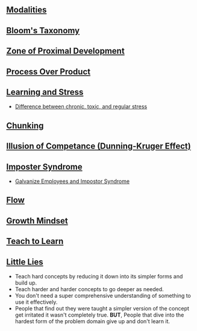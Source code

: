 ## [Modalities](https://en.wikipedia.org/wiki/Differentiated_instruction)

## [Bloom's Taxonomy](https://en.wikipedia.org/wiki/Bloom%27s_taxonomy)

## [Zone of Proximal Development](https://en.wikipedia.org/wiki/Zone_of_proximal_development)

## [Process Over Product](http://www.awakeparent.com/Shelly/process-not-product/)

## [Learning and Stress](http://www.kidsinthehouse.com/special-needs/other-disabilities-or-impairments/why-a-brain-under-stress-cant-learn-new-information)

* [Difference between chronic, toxic, and regular stress](http://www.kidsinthehouse.com/special-needs/learning-disabilities/the-difference-between-chronic-toxic-and-regular-stress)

## [Chunking](https://en.wikipedia.org/wiki/Chunking_(psychology))

## [Illusion of Competance (Dunning-Kruger Effect)](https://en.wikipedia.org/wiki/Dunning%E2%80%93Kruger_effect)

## [Imposter Syndrome](https://en.wikipedia.org/wiki/Impostor_syndrome)

* [Galvanize Employees and Impostor Syndrome](http://gschool.github.io/impostor-syndrome/#/)

## [Flow](https://en.wikipedia.org/wiki/Flow_(psychology))

## [Growth Mindset](https://en.wikipedia.org/wiki/Carol_Dweck#.22Mindset.22)

## [Teach to Learn](https://en.wikipedia.org/wiki/Learning_by_teaching)

## [Little Lies](http://slides.com/kylecoberly/deck-11#/8/4)

* Teach hard concepts by reducing it down into its simpler forms and build up.
* Teach harder and harder concepts to go deeper as needed.
* You don't need a super comprehensive understanding of something to use it effectively.
* People that find out they were taught a simpler version of the concept get irritated it wasn't completely true. **BUT**, People that dive into the hardest form of the problem domain give up and don't learn it. 
